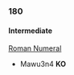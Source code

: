 ### 180


#### Intermediate

[Roman Numeral](http://www.reddit.com/r/dailyprogrammer/comments/2ms946/20141119_challenge_189_intermediate_roman_numeral/)

* Mawu3n4 **KO**

